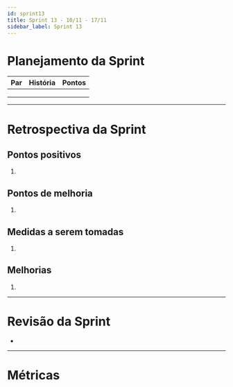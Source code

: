 ```yaml
---
id: sprint13
title: Sprint 13 - 10/11 - 17/11
sidebar_label: Sprint 13
---
```


# Planejamento da Sprint
|Par|História|Pontos|
|---|:------:|:----:|
||||
||||
||||

-------------------------------------------------------------------------------
# Retrospectiva da Sprint
## Pontos positivos
1. 

## Pontos de melhoria
1. 

## Medidas a serem tomadas
1. 

## Melhorias
1. 

-------------------------------------------------------------------------------
# Revisão da Sprint
* 
-------------------------------------------------------------------------------
# Métricas
<!-- ## Horas durante a sprint
![tempo-mds-13](assets/sprints/tempo-mds-13.png)
![tempo-eps-13](assets/sprints/tempo-eps-13.png)
![tempo-geral-13](assets/sprints/tempo-geral-13.png)

## Horas totais
![total-horas-13](assets/sprints/total-horas-13.png)
![total-horas-td-13](assets/sprints/total-horas-td-13.png)

## Velocity
![velocity-13](assets/sprints/velocity-13.png)

## Burndown
![burndown-13](assets/sprints/burndown-13.png) -->